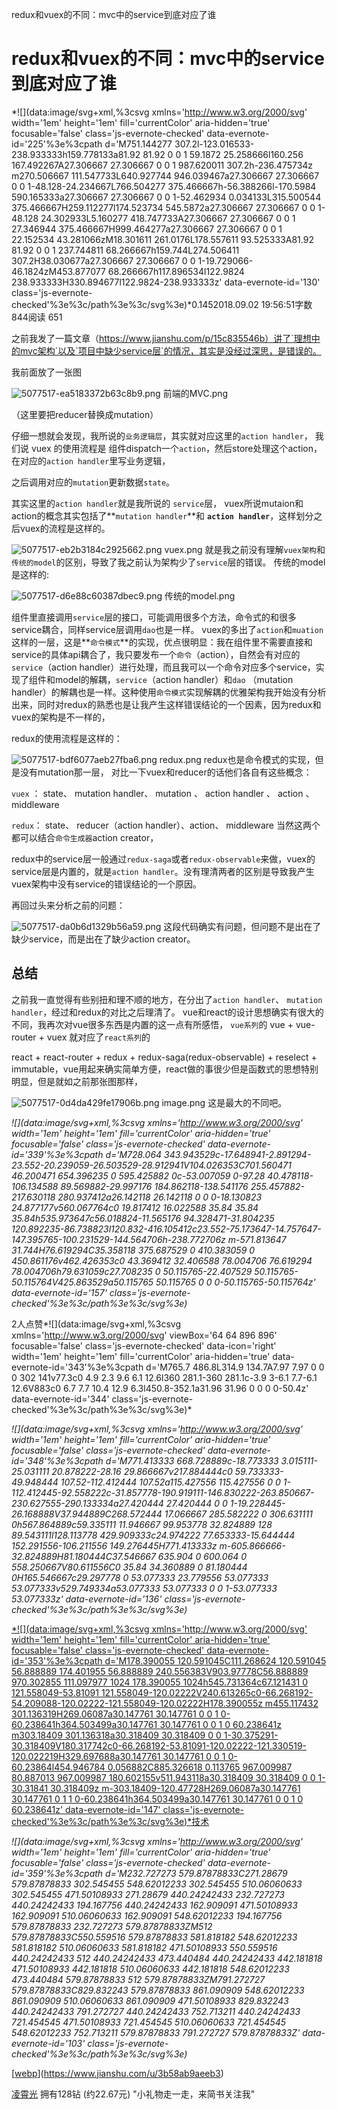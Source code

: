 redux和vuex的不同：mvc中的service到底对应了谁

# redux和vuex的不同：mvc中的service到底对应了谁

*![](data:image/svg+xml,%3csvg xmlns='http://www.w3.org/2000/svg' width='1em' height='1em' fill='currentColor' aria-hidden='true' focusable='false' class='js-evernote-checked' data-evernote-id='225'%3e%3cpath d='M751.144277 307.2l-123.016533-238.933333h159.778133a81.92 81.92 0 0 1 59.1872 25.258666l160.256 167.492267A27.306667 27.306667 0 0 1 987.620011 307.2h-236.475734z m270.506667 111.547733L640.927744 946.039467a27.306667 27.306667 0 0 1-48.128-24.234667L766.504277 375.466667h-56.388266l-170.5984 590.165333a27.306667 27.306667 0 0 1-52.462934 0.034133L315.500544 375.466667H259.112277l174.523734 545.5872a27.306667 27.306667 0 0 1-48.128 24.302933L5.160277 418.747733A27.306667 27.306667 0 0 1 27.346944 375.466667H999.464277a27.306667 27.306667 0 0 1 22.152534 43.281066zM18.301611 261.0176L178.557611 93.525333A81.92 81.92 0 0 1 237.744811 68.266667h159.744L274.506411 307.2H38.030677a27.306667 27.306667 0 0 1-19.729066-46.1824zM453.877077 68.266667h117.896534l122.9824 238.933333H330.894677l122.9824-238.933333z' data-evernote-id='130' class='js-evernote-checked'%3e%3c/path%3e%3c/svg%3e)*0.1452018.09.02 19:56:51字数 844阅读 651

之前我发了一篇文章（https://www.jianshu.com/p/15c835546b）讲了`理想中的mvc架构`以及`项目中缺少service层`的情况，其实是没经过深思，是错误的。

我前面放了一张图

![5077517-ea5183372b63c8b9.png](../_resources/8c5edabe373477c5633dfb92021a9ebc.png)
前端的MVC.png

（这里要把reducer替换成mutation）

仔细一想就会发现，我所说的`业务逻辑层`，其实就对应这里的`action handler`， 我们说 vuex 的使用流程是 组件dispatch一个`action`，然后store处理这个action，在对应的`action handler`里写业务逻辑，

之后调用对应的`mutation`更新数据`state`。

其实这里的`action handler`就是我所说的 `service`层， vuex所说mutaion和action的概念其实包括了**`mutation handler`**和 **`action handler`**，这样划分之后vuex的流程是这样的。

![5077517-eb2b3184c2925662.png](../_resources/1d332d190c0c4f228ce92dbb27512562.png)
vuex.png
就是我之前没有理解`vuex架构`和`传统的model`的区别，导致了我之前认为架构少了`service`层的错误。
传统的model是这样的:

![5077517-d6e88c60387dbec9.png](../_resources/d461616c3e47c748bfbf209693768c27.png)
传统的model.png

组件里直接调用`service`层的接口，可能调用很多个方法，命令式的和很多service耦合，同样service层调用`dao`也是一样。 vuex的多出了`action`和`muation`这样的一层，这是**`命令模式`**的实现，优点很明显：我在组件里不需要直接和 service的具体api耦合了，我只要发布一个`命令`（action），自然会有对应的`service`（action handler）进行处理，而且我可以一个命令对应多个service，实现了组件和model的解耦，`service`（action handler）和`dao` （mutation handler）的解耦也是一样。这种使用`命令模式`实现解耦的优雅架构我开始没有分析出来，同时对redux的熟悉也是让我产生这样错误结论的一个因素，因为redux和vuex的架构是不一样的，

redux的使用流程是这样的：

![5077517-bdf6077aeb27fba6.png](../_resources/9b74a229090bf452ff836165f9c3bb44.png)
redux.png
redux也是命令模式的实现，但是没有mutation那一层， 对比一下vuex和reducer的话他们各自有这些概念：

`vuex` ： state、 mutation handler、 mutation 、 action handler 、 action 、 middleware

`redux`： state、 reducer（action handler）、action、 middleware
当然这两个都可以结合`命令生成器`action creator，

redux中的service层一般通过`redux-saga`或者`redux-observable`来做，vuex的service层是内置的，就是`action handler`。没有理清两者的区别是导致我产生vuex架构中没有service的错误结论的一个原因。

再回过头来分析之前的问题：

![5077517-da0b6d1329b56a59.png](../_resources/7b7b8a4d2c69a7b1ab6df04b4985fec0.jpg)
这段代码确实有问题，但问题不是出在了缺少service，而是出在了缺少action creator。

## 总结

之前我一直觉得有些别扭和理不顺的地方，在分出了`action handler`、 `mutation handler`，经过和redux的对比之后理清了。
vue和react的设计思想确实有很大的不同，我再次对vue很多东西是内置的这一点有所感悟，
`vue系列`的 vue + vue-router + vuex 就对应了`react系列`的

react + react-router + redux + redux-saga(redux-observable) + reselect + immutable，vue用起来确实简单方便，react做的事很少但是函数式的思想特别明显，但是就如之前那张图那样，

![5077517-0d4da429fe17906b.png](../_resources/e63c2f315a4e2e4ff269546505f66be2.png)
image.png
这是最大的不同吧。

*![](data:image/svg+xml,%3csvg xmlns='http://www.w3.org/2000/svg' width='1em' height='1em' fill='currentColor' aria-hidden='true' focusable='false' class='js-evernote-checked' data-evernote-id='339'%3e%3cpath d='M728.064 343.943529c-17.648941-2.891294-23.552-20.239059-26.503529-28.912941V104.026353C701.560471 46.200471 654.396235 0 595.425882 0c-53.007059 0-97.28 40.478118-106.134588 89.569882-29.997176 184.862118-138.541176 255.457882-217.630118 280.937412a26.142118 26.142118 0 0 0-18.130823 24.877177v560.067764c0 19.817412 16.022588 35.84 35.84 35.84h535.973647c56.018824-11.565176 94.328471-31.804235 120.892235-86.738823l120.832-416.105412c23.552-75.173647-14.757647-147.395765-100.231529-144.564706h-238.772706z m-571.813647 31.744H76.619294C35.358118 375.687529 0 410.383059 0 450.861176v462.426353c0 43.369412 32.406588 78.004706 76.619294 78.004706h79.631059c27.708235 0 50.115765-22.407529 50.115765-50.115764V425.863529a50.115765 50.115765 0 0 0-50.115765-50.115764z' data-evernote-id='157' class='js-evernote-checked'%3e%3c/path%3e%3c/svg%3e)*

2人点赞*![](data:image/svg+xml,%3csvg xmlns='http://www.w3.org/2000/svg' viewBox='64 64 896 896' focusable='false' class='js-evernote-checked' data-icon='right' width='1em' height='1em' fill='currentColor' aria-hidden='true' data-evernote-id='343'%3e%3cpath d='M765.7 486.8L314.9 134.7A7.97 7.97 0 0 0 302 141v77.3c0 4.9 2.3 9.6 6.1 12.6l360 281.1-360 281.1c-3.9 3-6.1 7.7-6.1 12.6V883c0 6.7 7.7 10.4 12.9 6.3l450.8-352.1a31.96 31.96 0 0 0 0-50.4z' data-evernote-id='344' class='js-evernote-checked'%3e%3c/path%3e%3c/svg%3e)*

*![](data:image/svg+xml,%3csvg xmlns='http://www.w3.org/2000/svg' width='1em' height='1em' fill='currentColor' aria-hidden='true' focusable='false' class='js-evernote-checked' data-evernote-id='348'%3e%3cpath d='M771.413333 668.728889c-18.773333 3.015111-25.031111 20.878222-28.16 29.866667v217.884444c0 59.733333-49.948444 107.52-112.412444 107.52a115.427556 115.427556 0 0 1-112.412445-92.558222c-31.857778-190.919111-146.830222-263.850667-230.627555-290.133334a27.420444 27.420444 0 0 1-19.228445-26.168888V37.944889C268.572444 17.066667 285.582222 0 306.631111 0h567.864889c59.335111 11.946667 99.953778 32.824889 128 89.543111l128.113778 429.909333c24.974222 77.653333-15.644444 152.291556-106.211556 149.276445H771.413333z m-605.866666-32.824889H81.180444C37.546667 635.904 0 600.064 0 558.250667V80.611556C0 35.84 34.360889 0 81.180444 0H165.546667c29.297778 0 53.077333 23.779556 53.077333 53.077333v529.749334a53.077333 53.077333 0 0 1-53.077333 53.077333z' data-evernote-id='136' class='js-evernote-checked'%3e%3c/path%3e%3c/svg%3e)*

[*![](data:image/svg+xml,%3csvg xmlns='http://www.w3.org/2000/svg' width='1em' height='1em' fill='currentColor' aria-hidden='true' focusable='false' class='js-evernote-checked' data-evernote-id='353'%3e%3cpath d='M178.390055 120.591045C111.268624 120.591045 56.888889 174.401955 56.888889 240.556383V903.97778C56.888889 970.302855 111.097977 1024 178.390055 1024h545.731364c67.121431 0 121.558049-53.81091 121.558049-120.02222V240.613265c0-66.268192-54.209088-120.02222-121.558049-120.02222H178.390055z m455.117432 301.136319H269.06087a30.147761 30.147761 0 0 1 0-60.238641h364.503499a30.147761 30.147761 0 0 1 0 60.238641z m303.18409 301.136318a30.318409 30.318409 0 0 1-30.375291-30.318409V180.317742c0-66.268192-53.81091-120.02222-121.330519-120.022219H329.697688a30.147761 30.147761 0 0 1 0-60.23864l454.946784 0.056882C885.326618 0.113765 967.009987 80.887013 967.009987 180.602155v511.943118a30.318409 30.318409 0 0 1-30.31841 30.318409z m-303.18409-120.47728H269.06087a30.147761 30.147761 0 1 1 0-60.238641h364.503499a30.147761 30.147761 0 0 1 0 60.238641z' data-evernote-id='147' class='js-evernote-checked'%3e%3c/path%3e%3c/svg%3e)*技术](https://www.jianshu.com/nb/10541033)

*![](data:image/svg+xml,%3csvg xmlns='http://www.w3.org/2000/svg' width='1em' height='1em' fill='currentColor' aria-hidden='true' focusable='false' class='js-evernote-checked' data-evernote-id='359'%3e%3cpath d='M232.727273 579.87878833C271.28679 579.87878833 302.545455 548.62012233 302.545455 510.06060633 302.545455 471.50108933 271.28679 440.24242433 232.727273 440.24242433 194.167756 440.24242433 162.909091 471.50108933 162.909091 510.06060633 162.909091 548.62012233 194.167756 579.87878833 232.727273 579.87878833ZM512 579.87878833C550.559516 579.87878833 581.818182 548.62012233 581.818182 510.06060633 581.818182 471.50108933 550.559516 440.24242433 512 440.24242433 473.440484 440.24242433 442.181818 471.50108933 442.181818 510.06060633 442.181818 548.62012233 473.440484 579.87878833 512 579.87878833ZM791.272727 579.87878833C829.832243 579.87878833 861.090909 548.62012233 861.090909 510.06060633 861.090909 471.50108933 829.832243 440.24242433 791.272727 440.24242433 752.713211 440.24242433 721.454545 471.50108933 721.454545 510.06060633 721.454545 548.62012233 752.713211 579.87878833 791.272727 579.87878833Z' data-evernote-id='103' class='js-evernote-checked'%3e%3c/path%3e%3c/svg%3e)*

[[webp](../_resources/10748a6745a57ec4c0b5db1b7b2a9898.webp)](https://www.jianshu.com/u/3b58ab9aeeb3)

[凌霄光](https://www.jianshu.com/u/3b58ab9aeeb3)
拥有128钻 (约22.67元)
"小礼物走一走，来简书关注我"